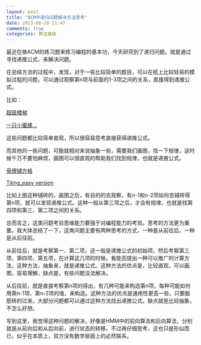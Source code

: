 ```yaml
---
layout: post
title: "ACM中递归问题解决方法思考"
date: 2013-08-20 21:47
comments: true
categories: 算法基础
---
```


最近在做ACM的练习题来练习编程的基本功，今天研究到了递归问题。就是通过寻找递推公式，来解决问题。

在总结方法的过程中，发现，对于一些比较简单的题目，可以在纸上比较轻易的模拟过程的问题，可以通过观察第n项与前面的1-3项之间的关系，直接得到递推公式。

比如：

[超级楼梯](http://acm.hdu.edu.cn/webcontest/contest_showproblem.php?pid=1001&ojid=0&cid=1531&hide=0)

[一只小蜜蜂...](http://acm.hdu.edu.cn/webcontest/contest_showproblem.php?pid=1002&ojid=0&cid=1531&hide=0)

这些问题都比较简单直观，所以很容易思考直接获得递推公式。

而其他的一些问题，可能就相对来说抽象一些，需要我们画图，找一下规律，这时候千万不要怕麻烦，画图可以很直观的帮助我们找到规律，也就是递推公式。

[骨牌铺方格](http://acm.hdu.edu.cn/webcontest/contest_showproblem.php?pid=1004&ojid=0&cid=1531&hide=0)

[Tiling_easy version](http://acm.hdu.edu.cn/webcontest/contest_showproblem.php?pid=1009&ojid=0&cid=1531&hide=0)

比如上面这种铺砖的，画图之后，有目的的去观察，有n-1和n-2项如何去铺砖得第n项，就可以发现递推公式。这种一般从第三项之后，才会有规律。也就是找第四项和第三、第二项之间的关系。

总而言之，这类问题考验思维能力要强于对编程能力的考验。思考的方法更为重要。我大体总结了一下，这类问题主要有两种思考的方式，一种是从前往后，一种是从后往前。

从前往后，就是考察第一、第二项，这一般是递推公式的初始项，然后考察第三项、第四项、第五项，在计算这几项的时候，看能否提出一种可以推广的计算方法，这种方法，抽象来，就是递推公式。这种方法的优点是，比较直观，可以画图，容易理解，缺点是，有些问题没法解决。

从后往前，就是直接考察第n项的得出，有几种可能来构造第n项，每种可能如何用第n-1项、第n-2项的值，来构造。这种方法的优点是通用性更高一些，只要脑筋转的过来，大部分问题都可以通过这种方法找出递推公式。缺点就是比较抽象，不怎么好想。

写到这里，我觉得这种问题的解决，好像是HMM中的前向算法和后向算法，分别就是从前向后和从后向前，进行状态的转移。不过再仔细思考，这也只是形似而已，似乎在本质上，双方没有数学层面上的必然联系。

